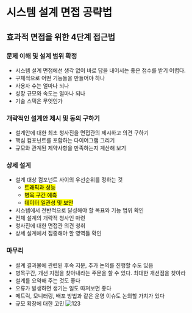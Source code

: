 # 시스템 설계 면접 공략법


## 효과적 면접을 위한 4단계 접근법

### 문제 이해 및 설계 범위 확정

- 시스템 설계 면접에선 생각 없이 바로 답을 내어서는 좋은 점수를 받기 어렵다.
- 구체적으로 어떤 기능들을 만들어야 하나
- 사용자 수는 얼마나 되나
- 성장 규모와 속도는 얼마나 되나
- 기술 스택은 무엇인가

### 개략적인 설계안 제시 및 동의 구하기
- 설계안에 대한 최초 청사진을 면접관의 제시하고 의견 구하기
- 핵심 컴포넌트를 포함하는 다이어그램 그리기
- 규모와 관계된 제약사항을 만족하는지 계산해 보기

### 상세 설계
- 설계 대상 컴포넌트 사이의 우선순위를 정하는 것
	- <mark>트래픽과 성능</mark>
	- <mark>병목 구간 예측</mark>
	- <mark>데이터 일관성 및 보안</mark>
- 시스템에서 전반적으로 달성해야 할 목표와 기능 범위 확인
- 전체 설계의 개략적 청사인 마련
- 청사진에 대한 면접관 의견 청취
- 상세 설계에서 집중해야 할 영역들 확인

### 마무리
- 설계 결과물에 관련된 후속 지문, 추가 논의를 진행할 수도 있음
- 병목구간, 개선 지점을 찾아내라는 주문을 할 수 있다. 최대한 개선점을 찾아라
- 설계를 요약해 주는 것도 좋다
- 오류가 발생하면 생기는 일도 따져보면 좋다
- 메트릭, 모니터링, 배포 방법과 같은 운영 이슈도 논의할 가치가 있다
- 규모 확장에 대한 고민
![123](https://documents.lucid.app/documents/843d64be-c5d8-407e-8937-e26f311fca2a/pages/0_0?a=2094&x=3729&y=-1168&w=221&h=177&store=1&accept=image%2F*&auth=LCA%208564c789696fd71bac0177a5c3b9af504b044c91160c680cd8dc4485dc8296d0-ts%3D1731474111)